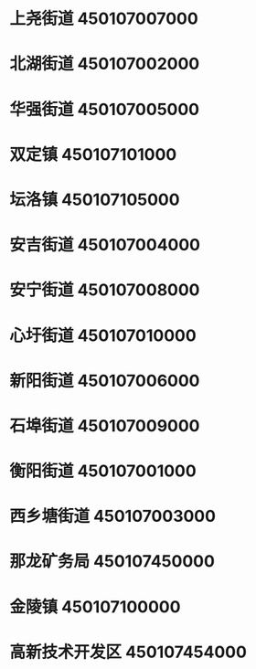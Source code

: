 # 上尧街道 450107007000
# 北湖街道 450107002000
# 华强街道 450107005000
# 双定镇 450107101000
# 坛洛镇 450107105000
# 安吉街道 450107004000
# 安宁街道 450107008000
# 心圩街道 450107010000
# 新阳街道 450107006000
# 石埠街道 450107009000
# 衡阳街道 450107001000
# 西乡塘街道 450107003000
# 那龙矿务局 450107450000
# 金陵镇 450107100000
# 高新技术开发区 450107454000
